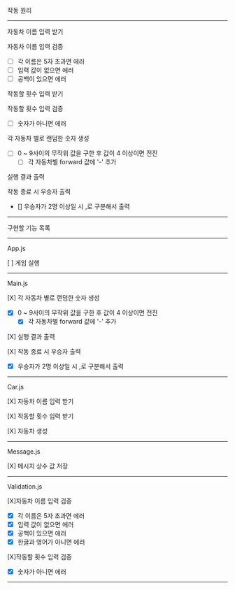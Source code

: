 작동 원리

***

자동차 이름 입력 받기

자동차 이름 입력 검증
- [ ] 각 이름은 5자 초과면 에러
- [ ] 입력 값이 없으면 에러 
- [ ] 공백이 있으면 에러

작동할 횟수 입력 받기

작동할 횟수 입력 검증
- [ ] 숫자가 아니면 에러

각 자동차 별로 랜덤한 숫자 생성
- [ ] 0 ~ 9사이의 무작위 값을 구한 후 값이 4 이상이면 전진
    - [ ] 각 자동차별 forward 값에 '-' 추가

실행 결과 출력

작동 종료 시 우승자 출력
- [] 우승자가 2명 이상일 시 ,로 구분해서 출력

***

구현할 기능 목록

***

App.js

[ ] 게임 실행

***

Main.js

[X] 각 자동차 별로 랜덤한 숫자 생성
- [X] 0 ~ 9사이의 무작위 값을 구한 후 값이 4 이상이면 전진
    - [X] 각 자동차별 forward 값에 '-' 추가

[X] 실행 결과 출력

[X] 작동 종료 시 우승자 출력
- [X] 우승자가 2명 이상일 시 ,로 구분해서 출력

***

Car.js

[X] 자동차 이름 입력 받기

[X] 작동할 횟수 입력 받기

[X] 자동차 생성

***

Message.js

[X] 메시지 상수 값 저장

***

Validation.js

[X]자동차 이름 입력 검증
- [X] 각 이름은 5자 초과면 에러
- [X] 입력 값이 없으면 에러 
- [X] 공백이 있으면 에러
- [X] 한글과 영어가 아니면 에러

[X]작동할 횟수 입력 검증
- [X] 숫자가 아니면 에러

***
